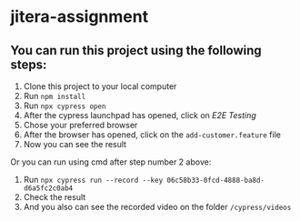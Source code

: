 # jitera-assignment

## You can run this project using the following steps:

1. Clone this project to your local computer
2. Run `npm install`
3. Run `npx cypress open` 
4. After the cypress launchpad has opened, click on *E2E Testing* 
5. Chose your preferred browser 
6. After the browser has opened, click on the `add-customer.feature` file 
7. Now you can see the result 

Or you can run using cmd after step number 2 above:

1. Run `npx cypress run --record --key 06c58b33-0fcd-4888-ba8d-d6a5fc2c0ab4`
2. Check the result 
3. And you also can see the recorded video on the folder `/cypress/videos`
